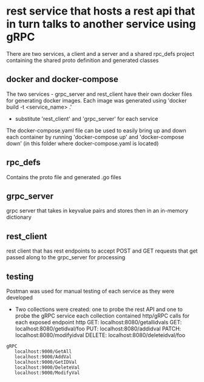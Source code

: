 # rest service that hosts a rest api that in turn talks to another service using gRPC

There are two services, a client and a server and a shared rpc_defs project containing the shared proto definition and generated classes

## docker and docker-compose
The two services - grpc_server and rest_client have their own docker files for generating docker images.
Each image was generated using 'docker build -t <service_name> .' 
   - substitute 'rest_client' and 'grpc_server' for each service

The docker-compose.yaml file can be used to easily bring up and down each container by running
   'docker-compose up' and 'docker-compose down' (in this folder where docker-compose.yaml is located)

## rpc_defs
Contains the proto file and generated .go files

## grpc_server
grpc server that takes in keyvalue pairs and stores then in an in-memory dictionary

## rest_client
rest client that has rest endpoints to accept POST and GET requests that get passed along to the grpc_server for processing

## testing
Postman was used for manual testing of each service as they were developed
   - Two collections were created: one to probe the rest API and one to probe the gRPC service
     each collection contained http/gRPC calls for each exposed endpoint
     http
        GET: localhost:8080/getallidvals
        GET: localhost:8080/getidval/foo
        PUT: localhost:8080/addidval
        PATCH: localhost:8080/modifyidval
        DELETE: localhost:8080/deleteidval/foo

    gRPC
       localhost:9000/GetAll
       localhost:9000/AddVal
       localhost:9000/GetIDVal
       localhost:9000/DeleteVal
       localhost:9000/ModifyVal 